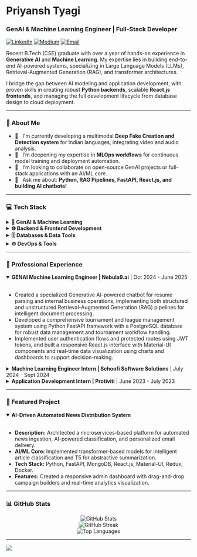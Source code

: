# Priyansh Tyagi
### GenAI & Machine Learning Engineer | Full-Stack Developer

<a href="https://www.linkedin.com/in/priyanshtyagi07" target="_blank"><img src="https://img.shields.io/badge/LinkedIn-%230077B5.svg?logo=linkedin&logoColor=white" alt="LinkedIn"></a>
<a href="https://medium.com/@tyagipriyansh07" target="_blank"><img src="https://img.shields.io/badge/Medium-12100E?logo=medium&logoColor=white" alt="Medium"></a>
<a href="mailto:tyagipriyansh07@gmail.com"><img src="https://img.shields.io/badge/Email-D14836?logo=gmail&logoColor=white" alt="Email"></a>

Recent B.Tech (CSE) graduate with over a year of hands-on experience in **Generative AI** and **Machine Learning**. My expertise lies in building end-to-end AI-powered systems, specializing in Large Language Models (LLMs), Retrieval-Augmented Generation (RAG), and transformer architectures.

I bridge the gap between AI modeling and application development, with proven skills in creating robust **Python backends**, scalable **React.js frontends**, and managing the full development lifecycle from database design to cloud deployment.

---
### 💫 About Me

- 🔭 &nbsp; I'm currently developing a multimodal **Deep Fake Creation and Detection system** for Indian languages, integrating video and audio analysis.
- 🌱 &nbsp; I’m deepening my expertise in **MLOps workflows** for continuous model training and deployment automation.
- 👯 &nbsp; I’m looking to collaborate on open-source GenAI projects or full-stack applications with an AI/ML core.
- 💬 &nbsp; Ask me about: **Python, RAG Pipelines, FastAPI, React.js, and building AI chatbots!**

---
### 💻 Tech Stack

<details>
  <summary><b>🤖 GenAI & Machine Learning</b></summary>
  <br/>
  <p>
    <img src="https://img.shields.io/badge/PyTorch-%23EE4C2C.svg?style=for-the-badge&logo=PyTorch&logoColor=white" alt="PyTorch">
    <img src="https://img.shields.io/badge/Keras-%23D00000.svg?style=for-the-badge&logo=Keras&logoColor=white" alt="Keras">
    <img src="https://img.shields.io/badge/Hugging%20Face-FFD21E?style=for-the-badge&logo=huggingface&logoColor=black" alt="Hugging Face">
    <img src="https://img.shields.io/badge/scikit--learn-%23F7931E.svg?style=for-the-badge&logo=scikit-learn&logoColor=white" alt="Scikit-learn">
    <img src="https://img.shields.io/badge/OpenAI-412991?style=for-the-badge&logo=openai&logoColor=white" alt="OpenAI">
    <img src="https://img.shields.io/badge/Pandas-%23150458.svg?style=for-the-badge&logo=pandas&logoColor=white" alt="Pandas">
    <img src="https://img.shields.io/badge/numpy-%23013243.svg?style=for-the-badge&logo=numpy&logoColor=white" alt="NumPy">
    <img src="https://img.shields.io/badge/SciPy-%230C55A5.svg?style=for-the-badge&logo=scipy&logoColor=white" alt="Scipy">
  </p>
</details>

<details>
  <summary><b>🌐 Backend & Frontend Development</b></summary>
  <br/>
  <p>
    <img src="https://img.shields.io/badge/python-3670A0?style=for-the-badge&logo=python&logoColor=ffdd54" alt="Python">
    <img src="https://img.shields.io/badge/FastAPI-009688?style=for-the-badge&logo=fastapi&logoColor=white" alt="FastAPI">
    <img src="https://img.shields.io/badge/Flask-000000?style=for-the-badge&logo=flask&logoColor=white" alt="Flask">
    <img src="https://img.shields.io/badge/c++-%2300599C.svg?style=for-the-badge&logo=c%2B%2B&logoColor=white" alt="C++">
    <img src="https://img.shields.io/badge/java-%23ED8B00.svg?style=for-the-badge&logo=openjdk&logoColor=white" alt="Java">
    <img src="https://img.shields.io/badge/react-%2320232a.svg?style=for-the-badge&logo=react&logoColor=%2361DAFB" alt="React">
    <img src="https://img.shields.io/badge/Redux-764ABC?style=for-the-badge&logo=redux&logoColor=white" alt="Redux">
    <img src="https://img.shields.io/badge/javascript-%23323330.svg?style=for-the-badge&logo=javascript&logoColor=%23F7DF1E" alt="JavaScript">
    <img src="https://img.shields.io/badge/html5-%23E34F26.svg?style=for-the-badge&logo=html5&logoColor=white" alt="HTML5">
    <img src="https://img.shields.io/badge/css3-%231572B6.svg?style=for-the-badge&logo=css3&logoColor=white" alt="CSS3">
    <img src="https://img.shields.io/badge/Material%20UI-007FFF?style=for-the-badge&logo=mui&logoColor=white" alt="Material UI">
  </p>
</details>

<details>
  <summary><b>🗄️ Databases & Data Tools</b></summary>
  <br/>
  <p>
    <img src="https://img.shields.io/badge/mysql-4479A1.svg?style=for-the-badge&logo=mysql&logoColor=white" alt="MySQL">
    <img src="https://img.shields.io/badge/PostgreSQL-4169E1?style=for-the-badge&logo=postgresql&logoColor=white" alt="PostgreSQL">
    <img src="https://img.shields.io/badge/MongoDB-%234ea94b.svg?style=for-the-badge&logo=mongodb&logoColor=white" alt="MongoDB">
    <img src="https://img.shields.io/badge/power_bi-F2C811?style=for-the-badge&logo=powerbi&logoColor=black" alt="PowerBI">
    <img src="https://img.shields.io/badge/Tableau-E97627?style=for-the-badge&logo=tableau&logoColor=white" alt="Tableau">
    <img src="https://img.shields.io/badge/Plotly-%233F4F75.svg?style=for-the-badge&logo=plotly&logoColor=white" alt="Plotly">
    <img src="https://img.shields.io/badge/Matplotlib-%23ffffff.svg?style=for-the-badge&logo=Matplotlib&logoColor=black" alt="Matplotlib">
  </p>
</details>

<details>
  <summary><b>⚙️ DevOps & Tools</b></summary>
  <br/>
  <p>
    <img src="https://img.shields.io/badge/docker-%230db7ed.svg?style=for-the-badge&logo=docker&logoColor=white" alt="Docker">
    <img src="https://img.shields.io/badge/GitHub%20Actions-2088FF?style=for-the-badge&logo=github-actions&logoColor=white" alt="GitHub Actions">
    <img src="https://img.shields.io/badge/git-%23F05033.svg?style=for-the-badge&logo=git&logoColor=white" alt="Git">
    <img src="https://img.shields.io/badge/Postman-FF6C37?style=for-the-badge&logo=Postman&logoColor=white" alt="Postman">
    <img src="https://img.shields.io/badge/AWS-232F3E?style=for-the-badge&logo=amazon-aws&logoColor=white" alt="AWS">
    <img src="https://img.shields.io/badge/Azure-0089D6?style=for-the-badge&logo=microsoft-azure&logoColor=white" alt="Azure">
    <img src="https://img.shields.io/badge/Google%20Cloud-4285F4?style=for-the-badge&logo=google-cloud&logoColor=white" alt="GCP">
  </p>
</details>

---
### 🚀 Professional Experience

<details open>
<summary><strong>GENAI Machine Learning Engineer | Nebula9.ai</strong> | Oct 2024 - June 2025</summary>
<br>
  <ul>
    <li>Created a specialized Generative AI-powered chatbot for resume parsing and internal business operations, implementing both structured and unstructured Retrieval-Augmented Generation (RAG) pipelines for intelligent document processing.</li>
    <li>Developed a comprehensive tournament and league management system using Python FastAPI framework with a PostgreSQL database for robust data management and tournament workflow handling.</li>
    <li>Implemented user authentication flows and protected routes using JWT tokens, and built a responsive React.js interface with Material-UI components and real-time data visualization using charts and dashboards to support decision-making.</li>
  </ul>
</details>

<details>
<summary><strong>Machine Learning Engineer Intern | Schoofi Software Solutions</strong> | July 2024 - Sept 2024</summary>
<br>
  <ul>
    <li>Engineered ML-powered inventory prediction systems using ensemble models and deep learning for demand forecasting.</li>
    <li>Developed a fine-tuning automation pipeline for Large Language Models using Python, implementing a modular architecture with automated data preprocessing, model training, and evaluation workflows.</li>
    <li>Built a computer vision pipeline with generative AI models for automated visual content analysis and product categorization.</li>
    <li>Engineered API integrations with a MongoDB backend, optimizing database queries and implementing efficient data synchronization mechanisms.</li>
  </ul>
</details>

<details>
<summary><strong>Application Development Intern | Protiviti</strong> | June 2023 - July 2023</summary>
<br>
  <ul>
    <li>Engineered API integrations for Flutter mobile applications with a MongoDB backend.</li>
    <li>Developed inventory management APIs with efficient data synchronization and error handling.</li>
    <li>Built a data visualization backend supporting real-time dashboard updates for business intelligence.</li>
  </ul>
</details>

---
### 📂 Featured Project

<details open>
  <summary><b>AI-Driven Automated News Distribution System</b></summary>
  <br>
    <ul>
    <li><b>Description:</b> Architected a microservices-based platform for automated news ingestion, AI-powered classification, and personalized email delivery.</li>
    <li><b>AI/ML Core:</b> Implemented transformer-based models for intelligent article classification and T5 for abstractive summarization.</li>
    <li><b>Tech Stack:</b> Python, FastAPI, MongoDB, React.js, Material-UI, Redux, Docker.</li>
    <li><b>Features:</b> Created a responsive admin dashboard with drag-and-drop campaign builders and real-time analytics visualization.</li>
  </ul>
</details>

---
### 📊 GitHub Stats

<p align="center">
  <img src="https://github-readme-stats.vercel.app/api?username=tyagipriyansh07&theme=holi&hide_border=false&include_all_commits=true&count_private=false" alt="GitHub Stats">
  <br/>
  <img src="https://github-readme-streak-stats.herokuapp.com/?user=tyagipriyansh07&theme=holi&hide_border=false" alt="GitHub Streak">
  <br/>
  <img src="https://github-readme-stats.vercel.app/api/top-langs/?username=tyagipriyansh07&theme=holi&hide_border=false&include_all_commits=true&count_private=false&layout=compact" alt="Top Languages">
</p>

---
[![](https://visitcount.itsvg.in/api?id=tyagipriyansh07&icon=0&color=0)](https://visitcount.itsvg.in)
